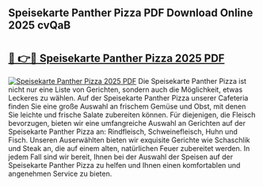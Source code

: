 ## Speisekarte Panther Pizza PDF Download Online 2025 cvQaB

# <h2><a href="http://gc8806.nevu.top/?p=Speisekarte+Panther+Pizza">🔗 👉🔴 Speisekarte Panther Pizza 2025 PDF</a></h2>

[![Speisekarte Panther Pizza 2025 PDF](https://i.imgur.com/dBaPXMq.png)](http://gc8806.nevu.top/?p=Speisekarte+Panther+Pizza)
Die Speisekarte Panther Pizza ist nicht nur eine Liste von Gerichten, sondern auch die Möglichkeit, etwas Leckeres zu wählen. Auf der Speisekarte Panther Pizza unserer Cafeteria finden Sie eine große Auswahl an frischem Gemüse und Obst, mit denen Sie leichte und frische Salate zubereiten können. Für diejenigen, die Fleisch bevorzugen, bieten wir eine umfangreiche Auswahl an Gerichten auf der Speisekarte Panther Pizza an: Rindfleisch, Schweinefleisch, Huhn und Fisch. Unseren Auserwählten bieten wir exquisite Gerichte wie Schaschlik und Steak an, die auf einem alten, natürlichen Feuer zubereitet werden. In jedem Fall sind wir bereit, Ihnen bei der Auswahl der Speisen auf der Speisekarte Panther Pizza zu helfen und Ihnen einen komfortablen und angenehmen Service zu bieten.
